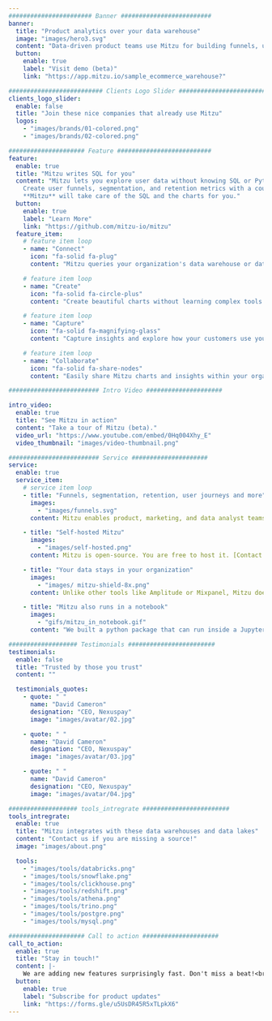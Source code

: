 ```yaml
---
####################### Banner #########################
banner:
  title: "Product analytics over your data warehouse"
  image: "images/hero3.svg"
  content: "Data-driven product teams use Mitzu for building funnels, understanding user behavior and sharing insights within their organization."
  button:
    enable: true
    label: "Visit demo (beta)"
    link: "https://app.mitzu.io/sample_ecommerce_warehouse?"

########################## Clients Logo Slider #########################
clients_logo_slider:
  enable: false
  title: "Join these nice companies that already use Mitzu"
  logos:
    - "images/brands/01-colored.png"
    - "images/brands/02-colored.png"

##################### Feature ##########################
feature:
  enable: true
  title: "Mitzu writes SQL for you"
  content: "Mitzu lets you explore user data without knowing SQL or Python code.
    Create user funnels, segmentation, and retention metrics with a couple clicks.
    **Mitzu** will take care of the SQL and the charts for you."
  button:
    enable: true
    label: "Learn More"
    link: "https://github.com/mitzu-io/mitzu"
  feature_item:
    # feature item loop
    - name: "Connect"
      icon: "fa-solid fa-plug"
      content: "Mitzu queries your organization's data warehouse or data lake directly. No need to copy data to 3rd party tools anymore."

    # feature item loop
    - name: "Create"
      icon: "fa-solid fa-circle-plus"
      content: "Create beautiful charts without learning complex tools and programming languages."

    # feature item loop
    - name: "Capture"
      icon: "fa-solid fa-magnifying-glass"
      content: "Capture insights and explore how your customers use your product."

    # feature item loop
    - name: "Collaborate"
      icon: "fa-solid fa-share-nodes"
      content: "Easily share Mitzu charts and insights within your organization."

######################### Intro Video #####################

intro_video:
  enable: true
  title: "See Mitzu in action"
  content: "Take a tour of Mitzu (beta)."
  video_url: "https://www.youtube.com/embed/0Hq004Xhy_E"
  video_thumbnail: "images/video-thumbnail.png"

######################### Service #####################
service:
  enable: true
  service_item:
    # service item loop
    - title: "Funnels, segmentation, retention, user journeys and more"
      images:
        - "images/funnels.svg"
      content: Mitzu enables product, marketing, and data analyst teams to discover how users behave. We help you get reliable insights faster so you can quickly share and decide on the actions with your team.

    - title: "Self-hosted Mitzu"
      images:
        - "images/self-hosted.png"
      content: Mitzu is open-source. You are free to host it. [Contact us](contact/) to get started or visit our handy [documentation](https://github.com/mitzu-io/mitzu).

    - title: "Your data stays in your organization"
      images:
        - "images/ mitzu-shield-8x.png"
      content: Unlike other tools like Amplitude or Mixpanel, Mitzu doesn't require you to move your data out of your organization.

    - title: "Mitzu also runs in a notebook"
      images:
        - "gifs/mitzu_in_notebook.gif"
      content: "We built a python package that can run inside a Jupyter or Zeppelin notebook. Data analysts and scientists can save hours using Mitzu instead of writing SQL or Pandas code."

################### Testimonials ########################
testimonials:
  enable: false
  title: "Trusted by those you trust"
  content: ""

  testimonials_quotes:
    - quote: " "
      name: "David Cameron"
      designation: "CEO, Nexuspay"
      image: "images/avatar/02.jpg"

    - quote: " "
      name: "David Cameron"
      designation: "CEO, Nexuspay"
      image: "images/avatar/03.jpg"

    - quote: " "
      name: "David Cameron"
      designation: "CEO, Nexuspay"
      image: "images/avatar/04.jpg"

################### tools_intregrate ########################
tools_intregrate:
  enable: true
  title: "Mitzu integrates with these data warehouses and data lakes"
  content: "Contact us if you are missing a source!"
  image: "images/about.png"

  tools:
    - "images/tools/databricks.png"
    - "images/tools/snowflake.png"
    - "images/tools/clickhouse.png"
    - "images/tools/redshift.png"
    - "images/tools/athena.png"
    - "images/tools/trino.png"
    - "images/tools/postgre.png"
    - "images/tools/mysql.png"

##################### Call to action #####################
call_to_action:
  enable: true
  title: "Stay in touch!"
  content: |-
    We are adding new features surprisingly fast. Don't miss a beat!<br/>
  button:
    enable: true
    label: "Subscribe for product updates"
    link: "https://forms.gle/u5UsDR45R5xTLpkX6"
---
```


